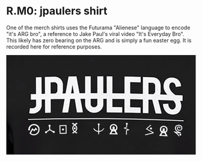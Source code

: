 # R.M0: jpaulers shirt

One of the merch shirts uses the Futurama "Alienese" language to encode "it's ARG bro", a reference to Jake Paul's viral video "It's Everyday Bro".
This likely has zero bearing on the ARG and is simply a fun easter egg.
It is recorded here for reference purposes.

![Shirt](./assets/pre.r.m0.shirt.png)
